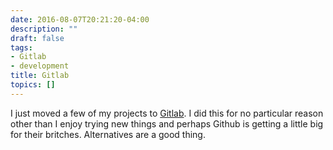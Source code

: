 ```yaml
---
date: 2016-08-07T20:21:20-04:00
description: ""
draft: false
tags:
- Gitlab
- development
title: Gitlab
topics: []
---
```


I just moved a few of my projects to [Gitlab](https://gitlab.com/). I did this
for no particular reason other than I enjoy trying new things and perhaps Github
is getting a little big for their britches. Alternatives are a good thing.
